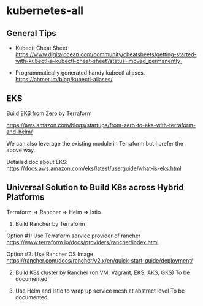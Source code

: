 # kubernetes-all

## General Tips

* Kubectl Cheat Sheet
https://www.digitalocean.com/community/cheatsheets/getting-started-with-kubectl-a-kubectl-cheat-sheet?status=moved_permanently 

* Programmatically generated handy kubectl aliases. 
https://ahmet.im/blog/kubectl-aliases/


## EKS
Build EKS from Zero by Terraform 

https://aws.amazon.com/blogs/startups/from-zero-to-eks-with-terraform-and-helm/ 

We can also leverage the existing module in Terraform but I prefer the above way.

Detailed doc about EKS:
https://docs.aws.amazon.com/eks/latest/userguide/what-is-eks.html

## Universal Solution to Build K8s across Hybrid Platforms

Terraform => Rancher => Helm => Istio

1. Build Rancher by Terraform

Option #1: Use Terraform service provider of rancher https://www.terraform.io/docs/providers/rancher/index.html

Option #2: Use Rancher OS Image https://rancher.com/docs/rancher/v2.x/en/quick-start-guide/deployment/


2. Build K8s cluster by Rancher (on VM, Vagrant, EKS, AKS, GKS)
To be documented

3. Use Helm and Istio to wrap up service mesh at abstract level
To be documented
